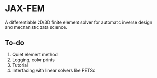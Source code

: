 # JAX-FEM

A differentiable 2D/3D finite element solver for automatic inverse design and mechanistic data science.


## To-do

1. Quiet element method
2. Logging, color prints
3. Tutorial
4. Interfacing with linear solvers like PETSc

 
